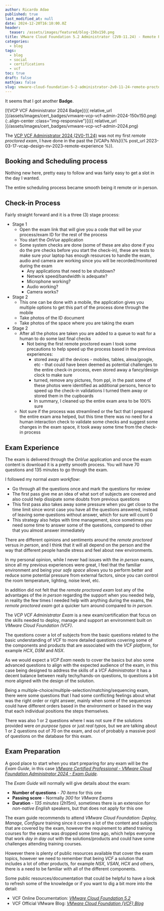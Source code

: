 ```yaml
---
author: Ricardo Adao
published: true
last_modified_at: null
date: 2024-12-20T16:10:00.0Z
header:
  teaser: /assets/images/featured/blog-150x150.png
title: VMware Cloud Foundation 5.2 Administrator (2V0-11.24) - Remote Proctored Exam Experience and Preparation
categories:
  - blog
tags:
  - blog
  - social
  - certifications
  - vcf
toc: true
draft: false
mathjax: false
slug: vmware-cloud-foundation-5-2-administrator-2v0-11-24-remote-proctored-exam-experience-preparation
---
```

It seems that I got another **Badge**.

[![VCP VCF Administrator 2024 Badge]({{ relative_url }}/assets/images/cert_badges/vmware-vcp-vcf-admin-2024-150x150.png){:.align-center :class="img-responsive"}]({{ relative_url }}/assets/images/cert_badges/vmware-vcp-vcf-admin-2024.png)

The [VCP VCF Administrator 2024 (2V0-11.24)](https://www.broadcom.com/support/education/vmware/certification/vcp-vcf-administrator) was not my first *remote proctored exam*, I have done in the past the [VCAPs NVs]({% post_url 2023-03-17-vcap-design-nv-2023-remote-experience %}).

## Booking and Scheduling process

Nothing new here, pretty easy to follow and was fairly easy to get a slot in the day I wanted.

The entire scheduling process became smooth being it remote or in person.

## Check-in Process

Fairly straight forward and it is a three (3) stage process:

* Stage 1
  * Open the exam link that will give you a code that will be your process/exam ID for the rest of the process
  * You start the *OnVue* application
  * Some system checks are done (some of these are also done if you do the pre checks before you start the check-in), these are tests to make sure your laptop has enough resources to handle the exam, audio and camera are working since you will be recorded/monitored during the exam
    * Any applications that need to be shutdown?
    * Network speed/bandwidth is adequate?
    * Microphone working?
    * Audio working?
    * Camera works?
* Stage 2
  * This one can be done with a mobile, the application gives you multiple options to get this part of the process done through the mobile
  * Take photos of the ID document
  * Take photos of the space where you are taking the exam
* Stage 2
  * After all the photos are taken you are added to a queue to wait for a human to do some last final checks
    * Not being the first remote proctored exam I took some precautions to help speed up the process based in the previous experiences:
      * stored away all the devices - mobiles, tables, alexa/google, etc - that could have been deemed as potential challenges to the entire check-in process, even stored away a fancy/design clock to make sure
      * turned, remove any pictures, from ppl, in the past some of these photos were identified as additional persons, hence to speed up the check-in validations I turned them away or stored them in the cupboards
      * In summary, I cleaned up the entire exam area to be 100% sure
  * Not sure if the process was streamlined or the fact that I prepared the entire exam area helped, but this time there was no need for a human interaction check to validate some checks and suggest some changes in the exam space, it took away some time from the check-in process

## Exam Experience

The exam is delivered through the *OnVue* application and once the exam content is download it is a pretty smooth process. You will have 70 questions and 135 minutes to go through the exam.

I followed my normal *exam workflow*:

* Go through all the questions once and mark the questions for review
* The first pass give me an idea of what sort of subjects are covered and also could help dissipate some doubts from previous questions
* This first pass also takes away some pressure when you get close to the time limit since worst case you have all the questions answered, instead of leaving some questions without answer, which for sure will count 0
* This strategy also helps with time management, since sometimes you need some time to answer some of the questions, compared to other that you almost answer immediately

There are different opinions and sentiments around the *remote proctored* versus *in person*, and I think that it will all depend on the person and the way that different people handle stress and feel about new environments.

In my personal opinion, while I never had issues with the *in person* exams, since all my previous experiences were great, I feel that the familiar environment and being your *safe space* allows you to perform better and reduce some potential pressure from external factors, since you can control the room temperature, lighting, noise level, etc.

In addition did not felt that the *remote proctored exam* lost any of the advantages of the *in person* regarding the support when you needed help, in reality the few times I needed help with anything during the exams, the *remote proctored exam* got a quicker turn around compared to *in person*.

The *VCP VCF Administrator Exam* is a new exam/certification that focus on the skills needed to deploy, manage and support an environment built on *VMware Cloud Foundation (VCF)*.

The questions cover a lot of subjects from the basic questions related to the basic understanding of *VCF* to more detailed questions covering some of the components and products that are associated with the *VCF platform*, for example *HCX*, *DSM* and *NSX*.

As we would expect a *VCP Exam* needs to cover the basics but also some advanced questions to align with the expected audience of the exam, in this case being designed to address the skills of a *VCF Administrator* it has a decent balance between really techy/hands-on questions, to questions a bit more aligned with the design of the solution.

Being a multiple-choice/multiple-selection/matching/sequencing exam, there were some questions that I had some conflicting feelings about what was the right order or right answer, mainly when some of the sequences could have different orders based in the environment or based in the way that each individual positions the steps themselves.

There was also 1 or 2 questions where I was not sure if the solutions provided were *on purpose typos* or just *real typos*, but we are talking about 1 or 2 questions out of 70 on the exam, and out of probably a massive pool of questions on the database for this exam.

## Exam Preparation

A good place to start when you start preparing for any exam will be the *Exam Guide*, in this case [*VMware Certified Professional - VMware Cloud Foundation Administrator 2024 - Exam Guide*](https://docs.broadcom.com/doc/vmware-vcf-specialist-2V0-1124-exam-preparation-guide).  

The *Exam Guide* will normally will give details about the exam:

* **Number of questions** - *70 items* for this one
* **Passing score** - Normally *300* for *VMware Exams*
* **Duration** - *135 minutes* (2h15m), sometimes there is an extension for *non-native English* speakers, but that does not apply for this one

The exam guide recommends to attend *VMware Cloud Foundation: Deploy, Manage, Configure* training since it covers a lot of the content and subjects that are covered by the exam, however the requirement to attend training courses for the exams was dropped some time ago, which helps everyone that work *day in day out* with the solutions/products and could have some challenges attending training courses.

However there is plenty of public resources available that cover the exam topics, however we need to remember that being *VCF* a solution that includes a lot of other products, for example *NSX*, *VSAN*, *HCX* and others, there is a need to be familiar with all of the different components.

Some public resources/documentation that could be helpful to have a look to refresh some of the knowledge or if you want to dig a bit more into the detail:

* VCF Online Documentation: [*VMware Cloud Foundation 5.2*](https://techdocs.broadcom.com/us/en/vmware-cis/vcf/vcf-5-2-and-earlier/5-2.html)
* VCF Official VMware Blog: [*VMware Cloud Foundation (VCF) Blog*](https://blogs.vmware.com/cloud-foundation/)
